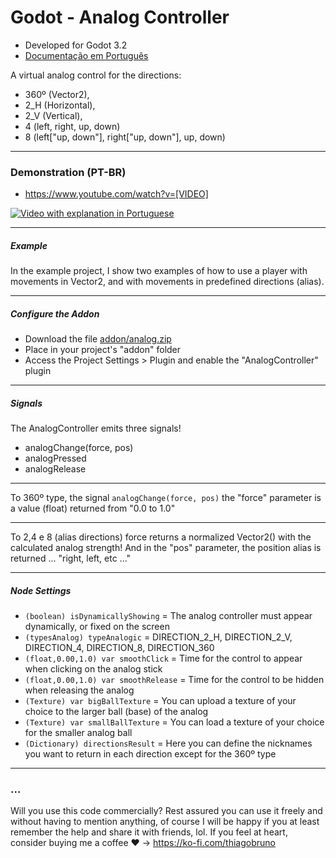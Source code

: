 # Godot - Analog Controller

- Developed for Godot 3.2
- [Documentação em Português](README_PT-BR.md)

A virtual analog control for the directions:
- 360º (Vector2), 
- 2_H (Horizontal), 
- 2_V (Vertical), 
- 4 (left, right, up, down)
- 8 (left["up, down"], right["up, down"], up, down)

----------

### Demonstration (PT-BR)
- https://www.youtube.com/watch?v=[VIDEO]

[![Video with explanation in Portuguese](https://img.youtube.com/vi/[VIDEO]/0.jpg)](https://www.youtube.com/watch?v=[VIDEO])

----------

##### Example
In the example project, I show two examples of how to use a player with movements in Vector2, and with movements in predefined directions (alias).

----------

##### Configure the Addon
- Download the file [addon/analog.zip](addon/analog_controller.zip)
- Place in your project's "addon" folder
- Access the Project Settings > Plugin and enable the "AnalogController" plugin

----------

##### Signals

The AnalogController emits three signals!

- analogChange(force, pos)
- analogPressed
- analogRelease

----------

To 360º type, the signal ```analogChange(force, pos)``` the "force" parameter is a value (float) returned from "0.0 to 1.0"

----------

To 2,4 e 8 (alias directions) force returns a normalized Vector2() with the calculated analog strength!
And in the "pos" parameter, the position alias is returned ... "right, left, etc ..."

----------

##### Node Settings


- ```(boolean) isDynamicallyShowing``` = The analog controller must appear dynamically, or fixed on the screen
- ```(typesAnalog) typeAnalogic``` = DIRECTION_2_H, DIRECTION_2_V, DIRECTION_4, DIRECTION_8, DIRECTION_360
- ```(float,0.00,1.0) var smoothClick``` = Time for the control to appear when clicking on the analog stick
- ```(float,0.00,1.0) var smoothRelease``` = Time for the control to be hidden when releasing the analog
- ```(Texture) var bigBallTexture``` = You can upload a texture of your choice to the larger ball (base) of the analog
- ```(Texture) var smallBallTexture``` = You can load a texture of your choice for the smaller analog ball
- ```(Dictionary) directionsResult``` = Here you can define the nicknames you want to return in each direction except for the 360º type

----------

### ...
Will you use this code commercially? Rest assured you can use it freely and without having to mention anything, of course I will be happy if you at least remember the help and share it with friends, lol. If you feel at heart, consider buying me a coffee :heart: -> https://ko-fi.com/thiagobruno

